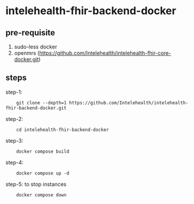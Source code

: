 # intelehealth-fhir-backend-docker


## pre-requisite

1. sudo-less docker
2. openmrs (https://github.com/Intelehealth/intelehealth-fhir-core-docker.git)

## steps

step-1:

        git clone --depth=1 https://github.com/Intelehealth/intelehealth-fhir-backend-docker.git

step-2:

        cd intelehealth-fhir-backend-docker

step-3:

        docker compose build
step-4:

        docker compose up -d

step-5: to stop instances

        docker compose down
